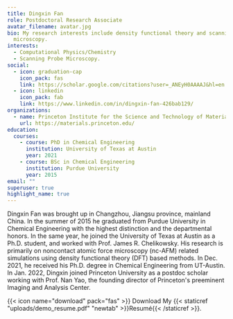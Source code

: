 ```yaml
---
title: Dingxin Fan
role: Postdoctoral Research Associate
avatar_filename: avatar.jpg
bio: My research interests include density functional theory and scanning probe
  microscopy.
interests:
  - Computational Physics/Chemistry
  - Scanning Probe Microscopy.
social:
  - icon: graduation-cap
    icon_pack: fas
    link: https://scholar.google.com/citations?user=_ANEyH0AAAAJ&hl=en
  - icon: linkedin
    icon_pack: fab
    link: https://www.linkedin.com/in/dingxin-fan-426bab129/
organizations:
  - name: Princeton Institute for the Science and Technology of Materials
    url: https://materials.princeton.edu/
education:
  courses:
    - course: PhD in Chemical Engineering
      institution: University of Texas at Austin
      year: 2021
    - course: BSc in Chemical Engineering
      institution: Purdue University
      year: 2015
email: ""
superuser: true
highlight_name: true
---
```

Dingxin Fan was brought up in Changzhou, Jiangsu province, mainland China. In the summer of 2015 he graduated from Purdue University in Chemical Engineering with the highest distinction and the departmental honors. In the same year, he joined the University of Texas at Austin as a Ph.D. student, and worked with Prof. James R. Chelikowsky. His research is primarily on noncontact atomic force microscopy (nc-AFM) related simulations using density functional theory (DFT) based methods. In Dec. 2021, he received his Ph.D. degree in Chemical Engineering from UT-Austin. In Jan. 2022, Dingxin joined Princeton University as a postdoc scholar working with Prof. Nan Yao, the founding director of Princeton's preeminent Imaging and Analysis Center.

{{< icon name="download" pack="fas" >}} Download My {{< staticref "uploads/demo_resume.pdf" "newtab" >}}Resumé{{< /staticref >}}.